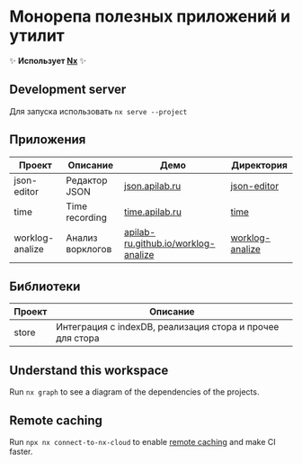 # Монорепа полезных приложений и утилит

✨ **Использует [Nx](https://nx.dev)** ✨

## Development server

Для запуска использовать `nx serve --project` 

## Приложения
| Проект          | Описание         | Демо                                                                                | Директория                                |
|-----------------|------------------|-------------------------------------------------------------------------------------|-------------------------------------------|
| json-editor     | Редактор JSON    | [json.apilab.ru](https://json.apilab.ru/)                                           | [json-editor](./apps/json-editor)         |
| time            | Time recording   | [time.apilab.ru](https://time.apilab.ru/)                                           | [time](./apps/time)                       |
| worklog-analize | Анализ ворклогов | [apilab-ru.github.io/worklog-analize](https://apilab-ru.github.io/worklog-analize/) | [worklog-analize](./apps/worklog-analize) |

## Библиотеки
| Проект | Описание                                                  |
|--------|-----------------------------------------------------------|
| store  | Интеграция с indexDB, реализация стора и прочее для стора |

## Understand this workspace

Run `nx graph` to see a diagram of the dependencies of the projects.

## Remote caching

Run `npx nx connect-to-nx-cloud` to enable [remote caching](https://nx.app) and make CI faster.

